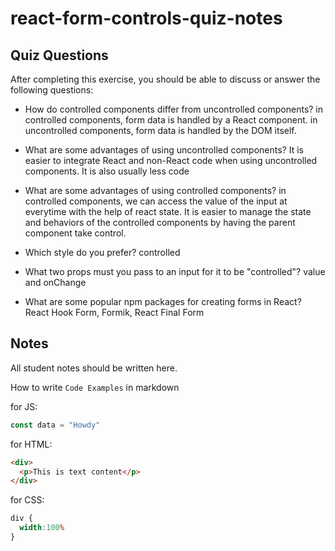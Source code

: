# react-form-controls-quiz-notes

## Quiz Questions

After completing this exercise, you should be able to discuss or answer the following questions:

- How do controlled components differ from uncontrolled components?
in controlled components, form data is handled by a React component.
in uncontrolled components, form data is handled by the DOM itself.

- What are some advantages of using uncontrolled components?
It is easier to integrate React and non-React code when using uncontrolled components. It is also usually less code

- What are some advantages of using controlled components?
in controlled components, we can access the value of the input at everytime with the help of react state. It is easier to manage the state and behaviors of the controlled components by having the parent component take control.

- Which style do you prefer?
controlled

- What two props must you pass to an input for it to be "controlled"?
value and onChange

- What are some popular npm packages for creating forms in React?
React Hook Form, Formik, React Final Form


## Notes

All student notes should be written here.


How to write `Code Examples` in markdown

for JS:
```javascript
const data = "Howdy"
```

for HTML:
```html
<div>
  <p>This is text content</p>
</div>
```

for CSS:
```css
div {
  width:100%
}
```
